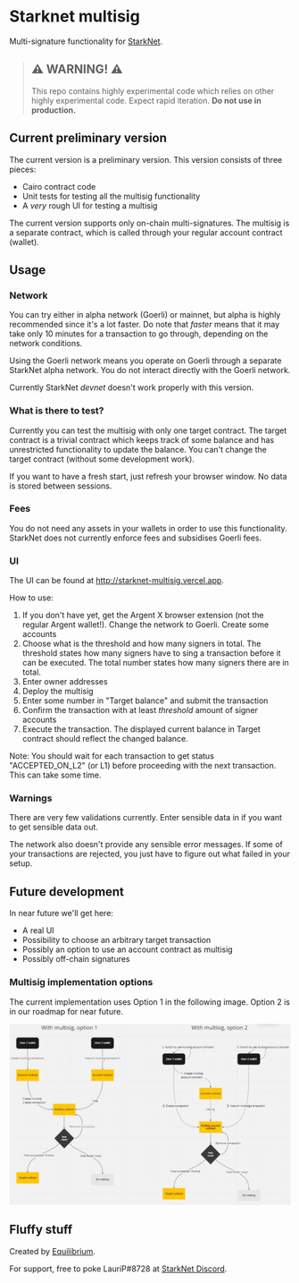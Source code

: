 # Starknet multisig

Multi-signature functionality for <a href='https://starknet.io/what-is-starknet/' target='_blank'>StarkNet</a>.

> ## ⚠️ WARNING! ⚠️
>
> This repo contains highly experimental code which relies on other highly experimental code.
> Expect rapid iteration.
> **Do not use in production.**

## Current preliminary version

The current version is a preliminary version. This version consists of three pieces:

- Cairo contract code
- Unit tests for testing all the multisig functionality
- A _very_ rough UI for testing a multisig

The current version supports only on-chain multi-signatures. The multisig is a separate contract, which is called through your regular account contract (wallet).

## Usage

### Network

You can try either in alpha network (Goerli) or mainnet, but alpha is highly recommended since it's a lot faster. Do note that _faster_ means that it may take only 10 minutes for a transaction to go through, depending on the network conditions.

Using the Goerli network means you operate on Goerli through a separate StarkNet alpha network. You do not interact directly with the Goerli network.

Currently StarkNet _devnet_ doesn't work properly with this version.

### What is there to test?

Currently you can test the multisig with only one target contract. The target contract is a trivial contract which keeps track of some balance and has unrestricted functionality to update the balance. You can't change the target contract (without some development work).

If you want to have a fresh start, just refresh your browser window. No data is stored between sessions.

### Fees

You do not need any assets in your wallets in order to use this functionality. StarkNet does not currently enforce fees and subsidises Goerli fees.

### UI

The UI can be found at <a href='http://starknet-multisig.vercel.app' target='_blank'>http://starknet-multisig.vercel.app</a>.

How to use:

1. If you don't have yet, get the Argent X browser extension (not the regular Argent wallet!). Change the network to Goerli. Create some accounts
1. Choose what is the threshold and how many signers in total. The threshold states how many signers have to sing a transaction before it can be executed. The total number states how many signers there are in total.
1. Enter owner addresses
1. Deploy the multisig
1. Enter some number in "Target balance" and submit the transaction
1. Confirm the transaction with at least _threshold_ amount of signer accounts
1. Execute the transaction. The displayed current balance in Target contract should reflect the changed balance.

Note: You should wait for each transaction to get status "ACCEPTED_ON_L2" (or L1) before proceeding with the next transaction. This can take some time.

### Warnings

There are very few validations currently. Enter sensible data in if you want to get sensible data out.

The network also doesn't provide any sensible error messages. If some of your transactions are rejected, you just have to figure out what failed in your setup.

## Future development

In near future we'll get here:

- A real UI
- Possibility to choose an arbitrary target transaction
- Possibly an option to use an account contract as multisig
- Possibly off-chain signatures

### Multisig implementation options

The current implementation uses Option 1 in the following image. Option 2 is in our roadmap for near future.

<img src="multisig_options.png" alt="options" width="800"/>

## Fluffy stuff

Created by <a href='https://equilibrium.co' target='_blank'>Equilibrium</a>.

For support, free to poke LauriP#8728 at <a href='https://discord.gg/uJ9HZTUk2Y' target='_blank'>StarkNet Discord</a>.
